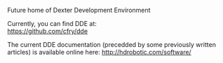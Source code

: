 Future home of Dexter Development Environment

Currently, you can find DDE at:<br>
https://github.com/cfry/dde

The current DDE documentation (precedded by some previously written articles) is available online here:
http://hdrobotic.com/software/
